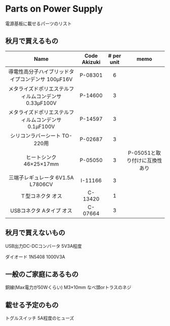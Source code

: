 # Parts on Power Supply
電源基板に載せるパーツのリスト
## 秋月で買えるもの
|Name|Code Akizuki|# per unit|memo|
|:-:|:-:|:-:|:-:|
|導電性高分子ハイブリッドタイプコンデンサ 100μF16V|P-08301|6||
|メタライズドポリエステルフィルムコンデンサ 0.33μF100V|P-14600|3||
|メタライズドポリエステルフィルムコンデンサ 0.1μF100V|P-14597|3||
|シリコンラバーシート TO-220用|P-02687|3||
|ヒートシンク 46×25×17mm|P-05050|3|P-05051と取り付けに互換性あり|
|三端子レギュレータ 6V1.5A L7806CV|I-11166|3||
|Ｔ型コネクタ オス|C-13420|1||
|USBコネクタ Aタイプ オス|C-07664|3||

## 秋月で買えないもの

USB出力DC-DCコンバータ 5V3A程度

ダイオード 1N5408 1000V3A

## 一般のご家庭にあるもの

銅線(Max電力が50Wくらい)
M3×10mm なべ頭orトラスのネジ

## 載せる予定のもの

トグルスイッチ
5A程度のヒューズ
